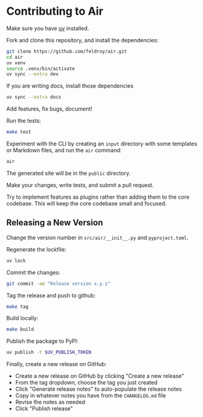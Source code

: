 # Contributing to Air

Make sure you have [uv](https://docs.astral.sh/uv/getting-started/installation/) installed.

Fork and clone this repository, and install the dependencies:

```bash
git clone https://github.com/feldroy/air.git
cd air
uv venv
source .venv/bin/activate
uv sync --extra dev
```

If you are writing docs, install those dependencies

```sh
uv sync --extra docs
```

Add features, fix bugs, document!

Run the tests:

```bash
make test
```

Experiment with the CLI by creating an `input` directory with some templates or Markdown files, and run the `air` command:

```bash
air
```

The generated site will be in the `public` directory.

Make your changes, write tests, and submit a pull request.

Try to implement features as plugins rather than adding them to the core codebase. This will keep the core codebase small and focused.

## Releasing a New Version

Change the version number in `src/air/__init__.py` and `pyproject.toml`.

Regenerate the lockfile:

```bash
uv lock
```

Commit the changes:

```sh
git commit -am "Release version x.y.z"
```

Tag the release and push to github:

```sh
make tag
```

Build locally:

```bash
make build
```

Publish the package to PyPI:

```bash
uv publish -t $UV_PUBLISH_TOKEN
```

Finally, create a new release on GitHub:

* Create a new release on GitHub by clicking "Create a new release"
* From the tag dropdown, choose the tag you just created
* Click "Generate release notes" to auto-populate the release notes
* Copy in whatever notes you have from the `CHANGELOG.md` file
* Revise the notes as needed
* Click "Publish release"
